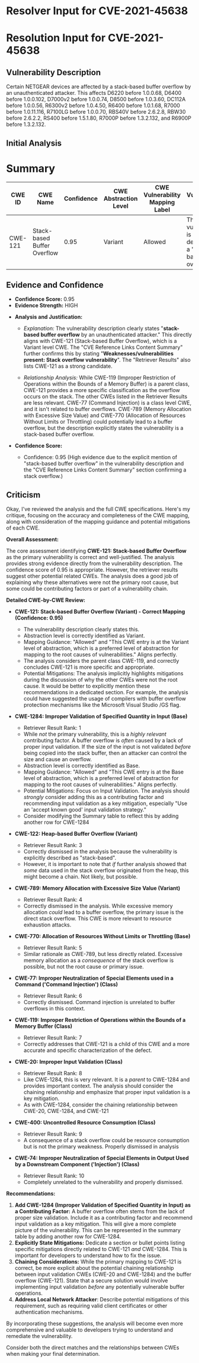 # Resolver Input for CVE-2021-45638

# Resolution Input for CVE-2021-45638

## Vulnerability Description
Certain NETGEAR devices are affected by a stack-based buffer overflow by an unauthenticated attacker. This affects D6220 before 1.0.0.68, D6400 before 1.0.0.102, D7000v2 before 1.0.0.74, D8500 before 1.0.3.60, DC112A before 1.0.0.56, R6300v2 before 1.0.4.50, R6400 before 1.0.1.68, R7000 before 1.0.11.116, R7100LG before 1.0.0.70, RBS40V before 2.6.2.8, RBW30 before 2.6.2.2, RS400 before 1.5.1.80, R7000P before 1.3.2.132, and R6900P before 1.3.2.132.

## Initial Analysis
# Summary
| CWE ID | CWE Name | Confidence | CWE Abstraction Level | CWE Vulnerability Mapping Label | CWE-Vulnerability Mapping Notes |
|---|---|---|---|---|---|
| CWE-121 | Stack-based Buffer Overflow | 0.95 | Variant | Allowed | The vulnerability is explicitly described as a "stack-based buffer overflow." |

## Evidence and Confidence

*   **Confidence Score:** 0.95
*   **Evidence Strength:** HIGH

- **Analysis and Justification:**
  - *Explanation:* The vulnerability description clearly states "**stack-based buffer overflow** by an unauthenticated attacker." This directly aligns with CWE-121 (Stack-based Buffer Overflow), which is a Variant level CWE. The "CVE Reference Links Content Summary" further confirms this by stating "**Weaknesses/vulnerabilities present: Stack overflow vulnerability**". The "Retriever Results" also lists CWE-121 as a strong candidate.

  - *Relationship Analysis:* While CWE-119 (Improper Restriction of Operations within the Bounds of a Memory Buffer) is a parent class, CWE-121 provides a more specific classification as the overflow occurs on the stack. The other CWEs listed in the Retriever Results are less relevant. CWE-77 (Command Injection) is a class level CWE, and it isn't related to buffer overflows. CWE-789 (Memory Allocation with Excessive Size Value) and CWE-770 (Allocation of Resources Without Limits or Throttling) could potentially lead to a buffer overflow, but the description explicitly states the vulnerability is a stack-based buffer overflow.

- **Confidence Score:**
  - Confidence: 0.95 (High evidence due to the explicit mention of "stack-based buffer overflow" in the vulnerability description and the "CVE Reference Links Content Summary" section confirming a stack overflow.)

## Criticism
Okay, I've reviewed the analysis and the full CWE specifications. Here's my critique, focusing on the accuracy and completeness of the CWE mapping, along with consideration of the mapping guidance and potential mitigations of each CWE.

**Overall Assessment:**

The core assessment identifying **CWE-121: Stack-based Buffer Overflow** as the primary vulnerability is correct and well-justified. The analysis provides strong evidence directly from the vulnerability description. The confidence score of 0.95 is appropriate. However, the retriever results suggest other potential related CWEs. The analysis does a good job of explaining why these alternatives were not the primary root cause, but some could be contributing factors or part of a vulnerability chain.

**Detailed CWE-by-CWE Review:**

*   **CWE-121: Stack-based Buffer Overflow (Variant) - Correct Mapping (Confidence: 0.95)**
    *   The vulnerability description clearly states this.
    *   Abstraction level is correctly identified as Variant.
    *   Mapping Guidance: "Allowed" and "This CWE entry is at the Variant level of abstraction, which is a preferred level of abstraction for mapping to the root causes of vulnerabilities." Aligns perfectly.
    *   The analysis considers the parent class CWE-119, and correctly concludes CWE-121 is more specific and appropriate.
    *   Potential Mitigations: The analysis implicitly highlights mitigations during the discussion of why the other CWEs were not the root cause. It would be better to explicitly mention these recommendations in a dedicated section. For example, the analysis could have suggested the usage of compilers with buffer overflow protection mechanisms like the Microsoft Visual Studio /GS flag.

*   **CWE-1284: Improper Validation of Specified Quantity in Input (Base)**

    *   Retriever Result Rank: 1
    *   While *not* the primary vulnerability, this is a *highly relevant* contributing factor. A buffer overflow is *often* caused by a lack of proper input validation.  If the size of the input is not validated *before* being copied into the stack buffer, then an attacker can control the size and cause an overflow.
    *   Abstraction level is correctly identified as Base.
    *   Mapping Guidance: "Allowed" and "This CWE entry is at the Base level of abstraction, which is a preferred level of abstraction for mapping to the root causes of vulnerabilities." Aligns perfectly.
    *   Potential Mitigations: Focus on Input Validation. The analysis should *strongly* consider adding this as a contributing factor and recommending input validation as a key mitigation, especially "Use an 'accept known good' input validation strategy."
    *   Consider modifying the Summary table to reflect this by adding another row for CWE-1284

*   **CWE-122: Heap-based Buffer Overflow (Variant)**

    *   Retriever Result Rank: 3
    *   Correctly dismissed in the analysis because the vulnerability is explicitly described as "stack-based".
    *   However, it is important to note that *if* further analysis showed that *some* data used in the stack overflow originated from the heap, this might become a chain. Not likely, but possible.

*   **CWE-789: Memory Allocation with Excessive Size Value (Variant)**

    *   Retriever Result Rank: 4
    *   Correctly dismissed in the analysis. While excessive memory allocation *could* lead to a buffer overflow, the primary issue is the direct stack overflow.  This CWE is more relevant to resource exhaustion attacks.

*   **CWE-770: Allocation of Resources Without Limits or Throttling (Base)**

    *   Retriever Result Rank: 5
    *   Similar rationale as CWE-789, but less directly related. Excessive memory allocation as a *consequence* of the stack overflow is possible, but not the root cause or primary issue.

*   **CWE-77: Improper Neutralization of Special Elements used in a Command ('Command Injection') (Class)**

    *   Retriever Result Rank: 6
    *   Correctly dismissed. Command injection is unrelated to buffer overflows in this context.

*   **CWE-119: Improper Restriction of Operations within the Bounds of a Memory Buffer (Class)**

    *   Retriever Result Rank: 7
    *   Correctly addresses that CWE-121 is a child of this CWE and a more accurate and specific characterization of the defect.

*   **CWE-20: Improper Input Validation (Class)**

    *   Retriever Result Rank: 8
    *   Like CWE-1284, this is very relevant. It is a *parent* to CWE-1284 and provides important context. The analysis should consider the chaining relationship and emphasize that proper input validation is a key mitigation.
    *   As with CWE-1284, consider the chaining relationship between CWE-20, CWE-1284, and CWE-121

*   **CWE-400: Uncontrolled Resource Consumption (Class)**

    *   Retriever Result Rank: 9
    *   A consequence of a stack overflow could be resource consumption but is not the primary weakness. Properly dismissed in analysis

*  **CWE-74: Improper Neutralization of Special Elements in Output Used by a Downstream Component ('Injection') (Class)**
    *   Retriever Result Rank: 10
    *   Completely unrelated to the vulnerability and properly dismissed.

**Recommendations:**

1.  **Add CWE-1284 (Improper Validation of Specified Quantity in Input) as a Contributing Factor:** A buffer overflow often stems from the lack of proper size validation.  Include it as a contributing factor and recommend input validation as a key mitigation. This will give a more complete picture of the vulnerability. This can be represented in the summary table by adding another row for CWE-1284.
2.  **Explicitly State Mitigations:** Dedicate a section or bullet points listing specific mitigations directly related to CWE-121 *and* CWE-1284. This is important for developers to understand how to fix the issue.
3.  **Chaining Considerations:** While the primary mapping to CWE-121 is correct, be more explicit about the potential chaining relationship between input validation CWEs (CWE-20 and CWE-1284) and the buffer overflow (CWE-121). State that a secure solution would involve implementing input validation *before* any potentially vulnerable buffer operations.
4. **Address Local Network Attacker**: Describe potential mitigations of this requirement, such as requiring valid client certificates or other authentication mechanisms.

By incorporating these suggestions, the analysis will become even more comprehensive and valuable to developers trying to understand and remediate the vulnerability.

Consider both the direct matches and the relationships between CWEs
when making your final determination.
        